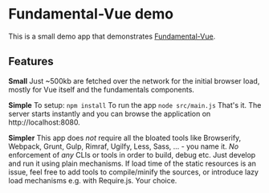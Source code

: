 # Fundamental-Vue demo

This is a small demo app that demonstrates [Fundamental-Vue](https://github.com/SAP/fundamental-vue).

## Features

**Small**
Just ~500kb are fetched over the network for the initial browser load, mostly for Vue itself and the fundamentals components.

**Simple**
To setup: `npm install`
To run the app `node src/main.js`
That's it. The server starts instantly and you can browse the application on http://localhost:8080.

**Simpler**
This app does _not_ require all the bloated tools like Browserify, Webpack, Grunt, Gulp, Rimraf, Ugilfy, Less, Sass, ... - you name it.
_No_ enforcement of _any_ CLIs or tools in order to build, debug etc.
Just develop and run it using plain mechanisms. If load time of the static resources is an issue, feel free to add tools to compile/minify the sources, or introduce lazy load mechanisms e.g. with Require.js. Your choice.
